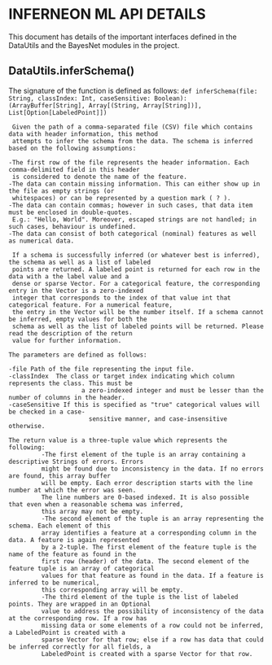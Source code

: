 # INFERNEON ML API DETAILS

This document has details of the important interfaces defined in the DataUtils and the BayesNet modules in the project. 

## DataUtils.inferSchema()

The signature of the function is defined as follows:
	```
	def inferSchema(file: String, classIndex: Int, caseSensitive: Boolean): (ArrayBuffer[String], Array[(String, Array[String])],
					List[Option[LabeledPoint]])
	```
	

     Given the path of a comma-separated file (CSV) file which contains data with header information, this method
     attempts to infer the schema from the data. The schema is inferred based on the following assumptions:
    
    -The first row of the file represents the header information. Each comma-delimited field in this header
     is considered to denote the name of the feature.
    -The data can contain missing information. This can either show up in the file as empty strings (or
     whitespaces) or can be represented by a question mark ( ? ).
    -The data can contain commas; however in such cases, that data item must be enclosed in double-quotes.
     E.g.: "Hello, World". Moreover, escaped strings are not handled; in such cases, behaviour is undefined.
    -The data can consist of both categorical (nominal) features as well as numerical data.
    
     If a schema is successfully inferred (or whatever best is inferred), the schema as well as a list of labeled
     points are returned. A labeled point is returned for each row in the data with a the label value and a
     dense or sparse Vector. For a categorical feature, the corresponding entry in the Vector is a zero-indexed
     integer that corresponds to the index of that value int that categorical feature. For a numerical feature,
     the entry in the Vector will be the number itself. If a schema cannot be inferred, empty values for both the
     schema as well as the list of labeled points will be returned. Please read the description of the return
     value for further information.
    
	The parameters are defined as follows:
	
    -file Path of the file representing the input file.
    -classIndex  The class or target index indicating which column represents the class. This must be
                        a zero-indexed integer and must be lesser than the number of columns in the header.
    -caseSensitive If this is specified as "true" categorical values will be checked in a case-
                          sensitive manner, and case-insensitive otherwise.
	
    The return value is a three-tuple value which represents the following:
             -The first element of the tuple is an array containing a descriptive Strings of errors. Errors
             might be found due to inconsistency in the data. If no errors are found, this array buffer
             will be empty. Each error description starts with the line number at which the error was seen.
             The line numbers are 0-based indexed. It is also possible that even when a reasonable schema was inferred,
             this array may not be empty.
             -The second element of the tuple is an array representing the schema. Each element of this
             array identifies a feature at a corresponding column in the data. A feature is again represented
             by a 2-tuple. The first element of the feature tuple is the name of the feature as found in the
             first row (header) of the data. The second element of the feature tuple is an array of categorical
             values for that feature as found in the data. If a feature is inferred to be numerical,
             this corresponding array will be empty.
             -The third element of the tuple is the list of labeled points. They are wrapped in an Optional
             value to address the possibility of inconsistency of the data at the corresponding row. If a row has
             missing data or some elements of a row could not be inferred, a LabeledPoint is created with a
             sparse Vector for that row; else if a row has data that could be inferred correctly for all fields, a
             LabeledPoint is created with a sparse Vector for that row.
    
	
